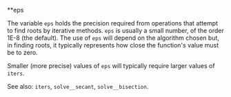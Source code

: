 **eps

The variable `eps` holds the precision required from operations that
attempt to find roots by iterative methods. `eps` is usually a small
number, of the order 1E-8 (the default). The use of `eps` will depend on the
algorithm chosen but, in finding roots, it typically represents how
close the function's value must be to zero. 

Smaller (more precise) values of `eps` will typically require larger
values of `iters`. 

See also: `iters`, `solve__secant`, `solve__bisection`.
